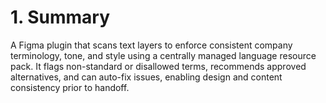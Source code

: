 # 1. Summary
A Figma plugin that scans text layers to enforce consistent company terminology, tone, and style using a centrally managed language resource pack. It flags non-standard or disallowed terms, recommends approved alternatives, and can auto-fix issues, enabling design and content consistency prior to handoff.
